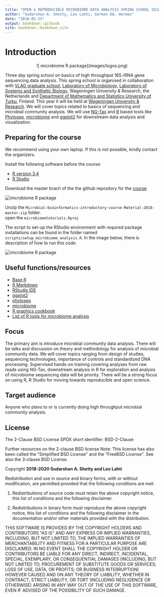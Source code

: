 ```yaml
---
title: "OPEN & REPRODUCIBLE MICROBIOME DATA ANALYSIS SPRING SCHOOL 2018"
author: "Sudarshan A. Shetty, Leo Lahti, Gerben DA. Hermes"
date: "2018-05-25"
output: bookdown::gitbook
site: bookdown::bookdown_site
---
```


# Introduction  

<center>![ microbiome R package](images/logos.png)</center>  

Three day spring school on basics of high throughput 16S rRNA gene sequencing data analysis. This spring school is organised in collaboration with [VLAG graduate school](https://www.vlaggraduateschool.nl/en.htm), [Laboratory of Microbiology](https://www.wur.nl/en/Expertise-Services/Chair-groups/Agrotechnology-and-Food-Sciences/Laboratory-of-Microbiology.htm), [Laboratory of Systems and Synthetic Biology](https://www.wur.nl/en/Expertise-Services/Chair-groups/Agrotechnology-and-Food-Sciences/Laboratory-of-Systems-and-Synthetic-Biology.htm), Wageningen University & Research, the Netherlands and [Department of Mathematics and Statistics University of Turku](https://www.utu.fi/en/units/sci/units/math/Pages/home.aspx), Finland. This year it will be held at [Wageningen University & Research](https://www.wur.nl/en.htm). We will cover topics related to basics of sequencing and microbial community analysis. We will use [NG-Tax]( https://f1000research.com/articles/5-1791/v1) and [R](https://www.r-project.org/) based tools like [Phyloseq](http://journals.plos.org/plosone/article?id=10.1371/journal.pone.0061217), [microbiome](http://microbiome.github.io/microbiome/) and [ggplot2](http://ggplot2.org/) for downstream data analysis and visualization.   


## Preparing for the course

We recommend using your own laptop. If this is not possible, kindly contact the organizers.

Install the following software before the course:

* [R version 3.4](https://www.r-project.org/)   
* [R Studio](https://www.rstudio.com/)   

Download the master brach of the the github repository for the [course](https://github.com/mibwurrepo/Microbial-bioinformatics-introductory-course-Material-2018).  

![ microbiome R package](images/Gihub_repo_step1.png)</center>  

Unzip the `Microbial-bioinformatics-introductory-course-Material-2018-master.zip` folder.  
open the `microbiometutorials.Rproj`  

The script to set-up the RStudio environment with required package installations can be found in the folder named `scripts/setup_microbiome_analysis.R`. In the image below, there is description of how to run this code.    

![ microbiome R package](images/RStudio_IDE.png)</center>  


## Useful functions/resources     

* [Base R](https://www.rstudio.com/wp-content/uploads/2016/10/r-cheat-sheet-3.pdf)  
* [R Markdown](https://www.rstudio.com/wp-content/uploads/2016/03/rmarkdown-cheatsheet-2.0.pdf)  
* [RStudio IDE](https://www.rstudio.com/wp-content/uploads/2016/01/rstudio-IDE-cheatsheet.pdf)  
* [ggplot2](https://www.rstudio.com/wp-content/uploads/2016/11/ggplot2-cheatsheet-2.1.pdf)  
* [phyloseq](http://journals.plos.org/plosone/article?id=10.1371/journal.pone.0061217)  
* [microbiome](http://microbiome.github.io/microbiome/)  
* [R graphics cookbook](http://www.cookbook-r.com/Graphs/)  
* [List of R tools for microbiome analysis](https://microsud.github.io/Tools-Microbiome-Anlaysis/)  

## Focus    
The primary aim is introduce microbial community data analysis. There will be talks and discussion on theory and methodology for analysis of microbial community data. We will cover topics ranging from design of studies, sequencing technologies, importance of controls and standardized DNA processing. Supervised hands-on training covering analyses from raw reads using NG-Tax, downstream analysis in R for exploration and analysis of microbiome sequencing data will be priority. There will be a strong focus on using R, R Studio for moving towards reproducible and open science.   

## Target audience  
Anyone who plans to or is currently doing high throughput microbial community analysis.  

## License  

The 2-Clause BSD License
SPDX short identifier: BSD-2-Clause

Further resources on the 2-clause BSD license
Note: This license has also been called the "Simplified BSD License" and the "FreeBSD License". See also the 3-clause BSD License.

Copyright **2018-2020 Sudarshan A. Shetty and Leo Lahti**  

Redistribution and use in source and binary forms, with or without modification, are permitted provided that the following conditions are met:  

1. Redistributions of source code must retain the above copyright notice, this list of conditions and the following disclaimer.  

2. Redistributions in binary form must reproduce the above copyright notice, this list of conditions and the following disclaimer in the documentation and/or other materials provided with the distribution.  

THIS SOFTWARE IS PROVIDED BY THE COPYRIGHT HOLDERS AND CONTRIBUTORS "AS IS" AND ANY EXPRESS OR IMPLIED WARRANTIES, INCLUDING, BUT NOT LIMITED TO, THE IMPLIED WARRANTIES OF MERCHANTABILITY AND FITNESS FOR A PARTICULAR PURPOSE ARE DISCLAIMED. IN NO EVENT SHALL THE COPYRIGHT HOLDER OR CONTRIBUTORS BE LIABLE FOR ANY DIRECT, INDIRECT, INCIDENTAL, SPECIAL, EXEMPLARY, OR CONSEQUENTIAL DAMAGES (INCLUDING, BUT NOT LIMITED TO, PROCUREMENT OF SUBSTITUTE GOODS OR SERVICES; LOSS OF USE, DATA, OR PROFITS; OR BUSINESS INTERRUPTION) HOWEVER CAUSED AND ON ANY THEORY OF LIABILITY, WHETHER IN CONTRACT, STRICT LIABILITY, OR TORT (INCLUDING NEGLIGENCE OR OTHERWISE) ARISING IN ANY WAY OUT OF THE USE OF THIS SOFTWARE, EVEN IF ADVISED OF THE POSSIBILITY OF SUCH DAMAGE.  
